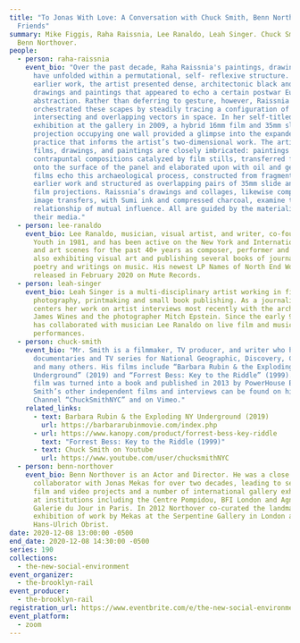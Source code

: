 ```yaml
---
title: "To Jonas With Love: A Conversation with Chuck Smith, Benn Northover, and
  Friends"
summary: Mike Figgis, Raha Raissnia, Lee Ranaldo, Leah Singer. Chuck Smith and
  Benn Northover.
people:
  - person: raha-raissnia
    event_bio: "Over the past decade, Raha Raissnia's paintings, drawings, and films
      have unfolded within a permutational, self- reflexive structure. In her
      earlier work, the artist presented dense, architectonic black and white
      drawings and paintings that appeared to echo a certain postwar European
      abstraction. Rather than deferring to gesture, however, Raissnia
      orchestrated these scapes by steadily tracing a configuration of
      intersecting and overlapping vectors in space. In her self-titled
      exhibition at the gallery in 2009, a hybrid 16mm film and 35mm slide
      projection occupying one wall provided a glimpse into the expanded cinema
      practice that informs the artist’s two-dimensional work. The artist’s
      films, drawings, and paintings are closely imbricated: paintings are
      contrapuntal compositions catalyzed by film stills, transferred faintly
      onto the surface of the panel and elaborated upon with oil and gesso. Her
      films echo this archaeological process, constructed from fragments of
      earlier work and structured as overlapping pairs of 35mm slide and 16mm
      film projections. Raissnia’s drawings and collages, likewise comprised of
      image transfers, with Sumi ink and compressed charcoal, examine this
      relationship of mutual influence. All are guided by the materiality of
      their media."
  - person: lee-ranaldo
    event_bio: Lee Ranaldo, musician, visual artist, and writer, co-founded Sonic
      Youth in 1981, and has been active on the New York and International music
      and art scenes for the past 40+ years as composer, performer and producer;
      also exhibiting visual art and publishing several books of journals,
      poetry and writings on music. His newest LP Names of North End Women was
      released in February 2020 on Mute Records.
  - person: leah-singer
    event_bio: Leah Singer is a multi-disciplinary artist working in film, video,
      photography, printmaking and small book publishing. As a journalist she
      centers her work on artist interviews most recently with the architect
      James Wines and the photographer Mitch Epstein. Since the early 90s she
      has collaborated with musician Lee Ranaldo on live film and music
      performances.
  - person: chuck-smith
    event_bio: "Mr. Smith is a filmmaker, TV producer, and writer who has produced
      documentaries and TV series for National Geographic, Discovery, CBS News,
      and many others. His films include “Barbara Rubin & the Exploding NY
      Underground” (2019) and “Forrest Bess: Key to the Riddle” (1999). The Bess
      film was turned into a book and published in 2013 by PowerHouse Books. Mr.
      Smith’s other independent films and interviews can be found on his YouTube
      Channel “ChuckSmithNYC” and on Vimeo."
    related_links:
      - text: Barbara Rubin & the Exploding NY Underground (2019)
        url: https://barbararubinmovie.com/index.php
      - url: https://www.kanopy.com/product/forrest-bess-key-riddle
        text: "Forrest Bess: Key to the Riddle (1999)"
      - text: Chuck Smith on Youtube
        url: https://www.youtube.com/user/chucksmithNYC
  - person: benn-northover
    event_bio: Benn Northover is an Actor and Director. He was a close friend and
      collaborator with Jonas Mekas for over two decades, leading to several
      film and video projects and a number of international gallery exhibitions
      at institutions including the Centre Pompidou, BFI London and Agnès b.'s
      Galerie du Jour in Paris. In 2012 Northover co-curated the landmark
      exhibition of work by Mekas at the Serpentine Gallery in London alongside
      Hans-Ulrich Obrist.
date: 2020-12-08 13:00:00 -0500
end_date: 2020-12-08 14:30:00 -0500
series: 190
collections:
  - the-new-social-environment
event_organizer:
  - the-brooklyn-rail
event_producer:
  - the-brooklyn-rail
registration_url: https://www.eventbrite.com/e/the-new-social-environment-190-to-jonas-with-love-tickets-131545908353
event_platform:
  - zoom
---
```


